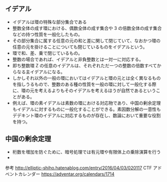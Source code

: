## イデアル
- イデアルは環の特殊な部分集合である　
- 整数全体の成す環における、偶数全体の成す集合や 3 の倍数全体の成す集合などの持つ性質を一般化したもの。
- その部分集合に属する任意の元の和と差に関して閉じていて、なおかつ環の任意の元を掛けることについても閉じているものをイデアルという。
- 環で和、差、乗で閉じているもの。
- 整数の場合であれば、イデアルと非負整数とは一対一に対応する。
- 即ち整数環 Z の任意のイデアルは、それぞれただ一つの整数の倍数すべてからなる主イデアルになる。
- しかしそれ以外の一般の環においてはイデアルと環の元とは全く異なるものを指しうるもので、整数のある種の性質を一般の環に対して一般化する際に、環の元を考えるよりもそのイデアルを考えるほうが自然であるということがある。
- 例えば、環の素イデアルは素数の環における対応物であり、中国の剰余定理もイデアルに対するものに一般化することができる。素因数分解の一意性もデデキント環のイデアルに対応するものが存在し、数論において重要な役割を持つ。

## 中国の剰余定理
- 桁数を増加を防ぐために、暗号処理では有元環や有限体上の乗除演算を行う
-



参考
http://elliptic-shiho.hatenablog.com/entry/2016/04/03/020117
CTF アドベントカレンダー
https://adventar.org/calendars/1714
